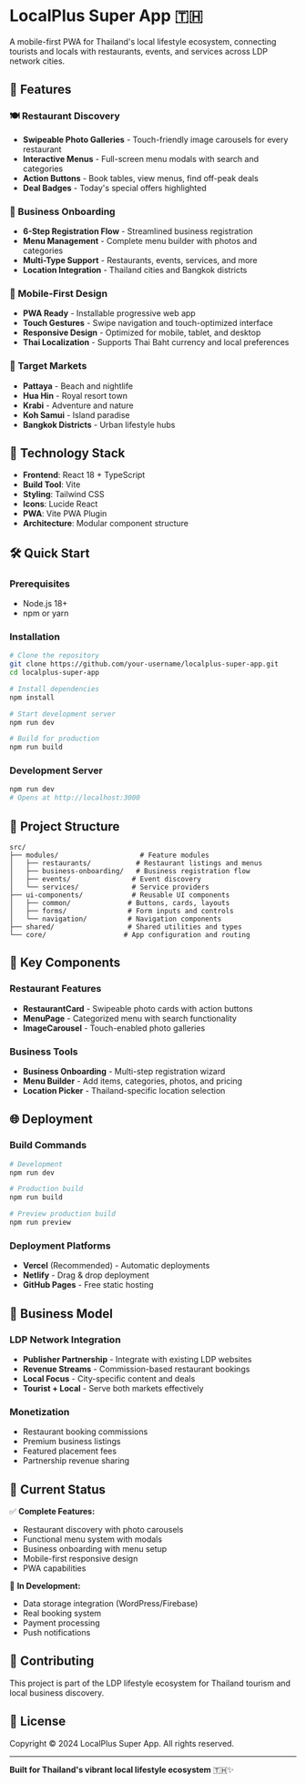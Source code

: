 # LocalPlus Super App 🇹🇭

A mobile-first PWA for Thailand's local lifestyle ecosystem, connecting tourists and locals with restaurants, events, and services across LDP network cities.

## 🌟 Features

### 🍽️ Restaurant Discovery
- **Swipeable Photo Galleries** - Touch-friendly image carousels for every restaurant
- **Interactive Menus** - Full-screen menu modals with search and categories
- **Action Buttons** - Book tables, view menus, find off-peak deals
- **Deal Badges** - Today's special offers highlighted

### 🏢 Business Onboarding
- **6-Step Registration Flow** - Streamlined business registration
- **Menu Management** - Complete menu builder with photos and categories
- **Multi-Type Support** - Restaurants, events, services, and more
- **Location Integration** - Thailand cities and Bangkok districts

### 📱 Mobile-First Design
- **PWA Ready** - Installable progressive web app
- **Touch Gestures** - Swipe navigation and touch-optimized interface
- **Responsive Design** - Optimized for mobile, tablet, and desktop
- **Thai Localization** - Supports Thai Baht currency and local preferences

### 🎯 Target Markets
- **Pattaya** - Beach and nightlife
- **Hua Hin** - Royal resort town
- **Krabi** - Adventure and nature
- **Koh Samui** - Island paradise
- **Bangkok Districts** - Urban lifestyle hubs

## 🚀 Technology Stack

- **Frontend**: React 18 + TypeScript
- **Build Tool**: Vite
- **Styling**: Tailwind CSS
- **Icons**: Lucide React
- **PWA**: Vite PWA Plugin
- **Architecture**: Modular component structure

## 🛠️ Quick Start

### Prerequisites
- Node.js 18+
- npm or yarn

### Installation

```bash
# Clone the repository
git clone https://github.com/your-username/localplus-super-app.git
cd localplus-super-app

# Install dependencies
npm install

# Start development server
npm run dev

# Build for production
npm run build
```

### Development Server
```bash
npm run dev
# Opens at http://localhost:3000
```

## 📂 Project Structure

```
src/
├── modules/                    # Feature modules
│   ├── restaurants/           # Restaurant listings and menus
│   ├── business-onboarding/   # Business registration flow
│   ├── events/               # Event discovery
│   └── services/             # Service providers
├── ui-components/            # Reusable UI components
│   ├── common/              # Buttons, cards, layouts
│   ├── forms/               # Form inputs and controls
│   └── navigation/          # Navigation components
├── shared/                  # Shared utilities and types
└── core/                   # App configuration and routing
```

## 🎨 Key Components

### Restaurant Features
- **RestaurantCard** - Swipeable photo cards with action buttons
- **MenuPage** - Categorized menu with search functionality
- **ImageCarousel** - Touch-enabled photo galleries

### Business Tools
- **Business Onboarding** - Multi-step registration wizard
- **Menu Builder** - Add items, categories, photos, and pricing
- **Location Picker** - Thailand-specific location selection

## 🌐 Deployment

### Build Commands
```bash
# Development
npm run dev

# Production build
npm run build

# Preview production build
npm run preview
```

### Deployment Platforms
- **Vercel** (Recommended) - Automatic deployments
- **Netlify** - Drag & drop deployment
- **GitHub Pages** - Free static hosting

## 🎯 Business Model

### LDP Network Integration
- **Publisher Partnership** - Integrate with existing LDP websites
- **Revenue Streams** - Commission-based restaurant bookings
- **Local Focus** - City-specific content and deals
- **Tourist + Local** - Serve both markets effectively

### Monetization
- Restaurant booking commissions
- Premium business listings
- Featured placement fees
- Partnership revenue sharing

## 🚧 Current Status

✅ **Complete Features:**
- Restaurant discovery with photo carousels
- Functional menu system with modals
- Business onboarding with menu setup
- Mobile-first responsive design
- PWA capabilities

🔄 **In Development:**
- Data storage integration (WordPress/Firebase)
- Real booking system
- Payment processing
- Push notifications

## 🤝 Contributing

This project is part of the LDP lifestyle ecosystem for Thailand tourism and local business discovery.

## 📄 License

Copyright © 2024 LocalPlus Super App. All rights reserved.

---

**Built for Thailand's vibrant local lifestyle ecosystem** 🇹🇭✨

